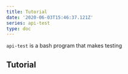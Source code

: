 ```yaml
---
title: Tutorial
date: '2020-06-03T15:46:37.121Z'
series: api-test
type: doc
---
```


`api-test` is a bash program that makes testing

## Tutorial
